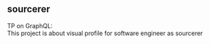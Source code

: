 ## sourcerer
TP on GraphQL: <br>
  This project is about visual profile for software engineer as sourcerer
